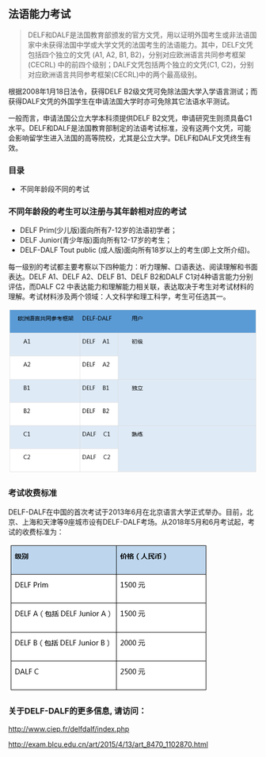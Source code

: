 ## 法语能力考试

> DELF和DALF是法国教育部颁发的官方文凭，用以证明外国考生或非法语国家中未获得法国中学或大学文凭的法国考生的法语能力。其中，DELF文凭包括四个独立的文凭 (A1, A2, B1, B2)，分别对应欧洲语言共同参考框架 (CECRL) 中的前四个级别；DALF文凭包括两个独立的文凭(C1, C2)，分别对应欧洲语言共同参考框架(CECRL)中的两个最高级别。

根据2008年1月18日法令，获得DELF B2级文凭可免除法国大学入学语言测试；而获得DALF文凭的外国学生在申请法国大学时亦可免除其它法语水平测试。

一般而言，申请法国公立大学本科须提供DELF B2文凭，申请研究生则须具备C1水平。DELF和DALF是法国教育部制定的法语考试标准，没有这两个文凭，可能会影响留学生进入法国的高等院校，尤其是公立大学。DELF和DALF文凭终生有效。

### 目录
* 不同年龄段不同的考试

### 不同年龄段的考生可以注册与其年龄相对应的考试

* DELF Prim(少儿版)面向所有7-12岁的法语初学者；
* DELF Junior(青少年版)面向所有12-17岁的考生；
* DELF-DALF Tout public (成人版)面向所有18岁以上的考生(即上文所介绍)。

每一级别的考试都主要考察以下四种能力：听力理解、口语表达、阅读理解和书面表达。DELF A1、DELF A2、DELF B1、DELF B2和DALF C1对4种语言能力分别评估，而DALF C2 中表达能力和理解能力相关联，表达取决于考生对考试材料的理解。考试材料涉及两个领域：人文科学和理工科学，考生可任选其一。

![images](images/DELF-DALF-1.png)

### 考试收费标准

DELF-DALF在中国的首次考试于2013年6月在北京语言大学正式举办。目前，北京、上海和天津等9座城市设有DELF-DALF考场。从2018年5月和6月考试起，考试的收费标准为：

![images](images/DELF-DALF-2.png)

### 关于DELF-DALF的更多信息, 请访问：

http://www.ciep.fr/delfdalf/index.php                                           

http://exam.blcu.edu.cn/art/2015/4/13/art_8470_1102870.html